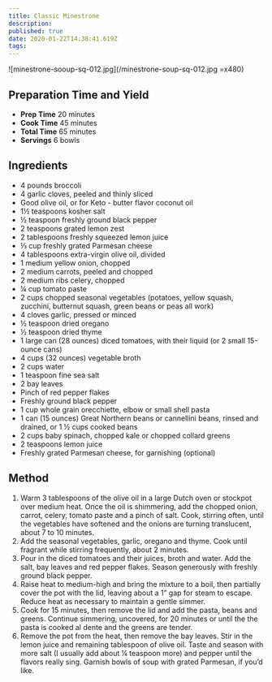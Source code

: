 ```yaml
---
title: Classic Minestrone
description:
published: true
date: 2020-01-22T14:38:41.619Z
tags:
---
```


![minestrone-sooup-sq-012.jpg](/minestrone-soup-sq-012.jpg =x480)
&nbsp;

## Preparation Time and Yield

- **Prep Time** 20 minutes
- **Cook Time** 45 minutes
- **Total Time** 65 minutes
- **Servings** 6 bowls
  &nbsp;

## Ingredients

- 4 pounds broccoli
- 4 garlic cloves, peeled and thinly sliced
- Good olive oil, or for Keto - butter flavor coconut oil
- 1½ teaspoons kosher salt
- ½ teaspoon freshly ground black pepper
- 2 teaspoons grated lemon zest
- 2 tablespoons freshly squeezed lemon juice
- ⅓ cup freshly grated Parmesan cheese
- 4 tablespoons extra-virgin olive oil, divided
- 1 medium yellow onion, chopped
- 2 medium carrots, peeled and chopped
- 2 medium ribs celery, chopped
- ¼ cup tomato paste
- 2 cups chopped seasonal vegetables (potatoes, yellow squash, zucchini, butternut squash, green beans or peas all work)
- 4 cloves garlic, pressed or minced
- ½ teaspoon dried oregano
- ½ teaspoon dried thyme
- 1 large can (28 ounces) diced tomatoes, with their liquid (or 2 small 15-ounce cans)
- 4 cups (32 ounces) vegetable broth
- 2 cups water
- 1 teaspoon fine sea salt
- 2 bay leaves
- Pinch of red pepper flakes
- Freshly ground black pepper
- 1 cup whole grain orecchiette, elbow or small shell pasta
- 1 can (15 ounces) Great Northern beans or cannellini beans, rinsed and drained, or 1 ½ cups cooked beans
- 2 cups baby spinach, chopped kale or chopped collard greens
- 2 teaspoons lemon juice
- Freshly grated Parmesan cheese, for garnishing (optional)
  &nbsp;

## Method

1. Warm 3 tablespoons of the olive oil in a large Dutch oven or stockpot over medium heat. Once the oil is shimmering, add the chopped onion, carrot, celery, tomato paste and a pinch of salt. Cook, stirring often, until the vegetables have softened and the onions are turning translucent, about 7 to 10 minutes.
2. Add the seasonal vegetables, garlic, oregano and thyme. Cook until fragrant while stirring frequently, about 2 minutes.
3. Pour in the diced tomatoes and their juices, broth and water. Add the salt, bay leaves and red pepper flakes. Season generously with freshly ground black pepper.
4. Raise heat to medium-high and bring the mixture to a boil, then partially cover the pot with the lid, leaving about a 1” gap for steam to escape. Reduce heat as necessary to maintain a gentle simmer.
5. Cook for 15 minutes, then remove the lid and add the pasta, beans and greens. Continue simmering, uncovered, for 20 minutes or until the the pasta is cooked al dente and the greens are tender.
6. Remove the pot from the heat, then remove the bay leaves. Stir in the lemon juice and remaining tablespoon of olive oil. Taste and season with more salt (I usually add about ¼ teaspoon more) and pepper until the flavors really sing. Garnish bowls of soup with grated Parmesan, if you’d like.
   &nbsp;
